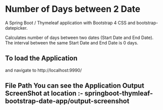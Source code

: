 Number of Days between 2 Date
=============================

A Spring Boot / Thymeleaf application with Bootstrap 4 CSS and bootstrap-datepicker.

Calculates number of days between two dates (Start Date and End Date).
The interval between the same Start Date and End Date is 0 days.

## To load the Application
and navigate to http://localhost:9990/

## File Path  You can see the Application Output ScreenShot at location :- springboot-thymleaf-bootstrap-date-app/output-screenshot

